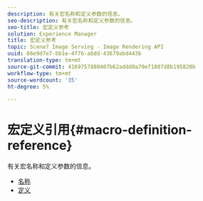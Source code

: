 ```yaml
---
description: 有关宏名称和定义参数的信息。
seo-description: 有关宏名称和定义参数的信息。
seo-title: 宏定义参考
solution: Experience Manager
title: 宏定义参考
topic: Scene7 Image Serving - Image Rendering API
uuid: 66e9d7e7-bb1e-4f76-abdd-43679abd443b
translation-type: tm+mt
source-git-commit: 4169757880407b62addd0a70ef1807d8b195820b
workflow-type: tm+mt
source-wordcount: '35'
ht-degree: 5%

---
```



# 宏定义引用{#macro-definition-reference}

有关宏名称和定义参数的信息。

* [名称](r-name-macro.md)
* [定义](r-definition-macro.md)
